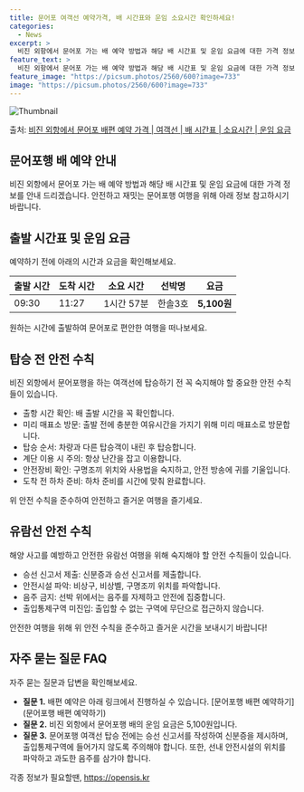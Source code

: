 ```yaml
---
title: 문어포 여객선 예약가격, 배 시간표와 운임 소요시간 확인하세요!
categories:
  - News
excerpt: >
  비진 외항에서 문어포 가는 배 예약 방법과 해당 배 시간표 및 운임 요금에 대한 가격 정보를 안내 드리겠습니다. 안전하고 재밋는 문어포행 여행을 위해 아래 정보 참고하시기 바랍니다. 문어포행 배편 예약하기 👈 클릭비진 외항에서 문어포행 배 시간표출발 시간도착 시간소요 시간선박명요금09:3011:271시간 57분한솔3호5,100원문어포행 배편 예약하기 👈 클릭비진 외항에서 문어포행 여객선 탑승 시 이용수칙비진 외항에서 문어포행을 하는 여객선에 탑승하기 전 꼭 숙지해야 할 중요한 안전 수칙들이 있습니다. 탑승 전 확인해야 할 중요한 사항들:출항 시간 확인: 배 출발 시간을 꼭 확인합니다.미리 매표소 방문: 출발 직전에 혼잡을 피하기 위해 충분한 여유시간을 가지기 위해 미리 매표소로 방문합니다.탑승 순서: 배..
feature_text: >
  비진 외항에서 문어포 가는 배 예약 방법과 해당 배 시간표 및 운임 요금에 대한 가격 정보를 안내 드리겠습니다. 안전하고 재밋는 문어포행 여행을 위해 아래 정보 참고하시기 바랍니다. 문어포행 배편 예약하기 👈 클릭비진 외항에서 문어포행 배 시간표출발 시간도착 시간소요 시간선박명요금09:3011:271시간 57분한솔3호5,100원문어포행 배편 예약하기 👈 클릭비진 외항에서 문어포행 여객선 탑승 시 이용수칙비진 외항에서 문어포행을 하는 여객선에 탑승하기 전 꼭 숙지해야 할 중요한 안전 수칙들이 있습니다. 탑승 전 확인해야 할 중요한 사항들:출항 시간 확인: 배 출발 시간을 꼭 확인합니다.미리 매표소 방문: 출발 직전에 혼잡을 피하기 위해 충분한 여유시간을 가지기 위해 미리 매표소로 방문합니다.탑승 순서: 배..
feature_image: "https://picsum.photos/2560/600?image=733"
image: "https://picsum.photos/2560/600?image=733"
---
```


![Thumbnail](https://img1.daumcdn.net/thumb/R800x0/?scode=mtistory2&fname=https%3A%2F%2Fblog.kakaocdn.net%2Fdn%2FbFeDcg%2FbtsHB4GHfkS%2Fe2rvuzXhLHjD9ngNwd48O0%2Fimg.webp)

<p>출처: <a href="https://opensis.kr/entry/%EB%B9%84%EC%A7%84-%EC%99%B8%ED%95%AD%EC%97%90%EC%84%9C-%EB%AC%B8%EC%96%B4%ED%8F%AC-%EB%B0%B0%ED%8E%B8-%EC%98%88%EC%95%BD-%EA%B0%80%EA%B2%A9-%EC%97%AC%EA%B0%9D%EC%84%A0-%EB%B0%B0-%EC%8B%9C%EA%B0%84%ED%91%9C-%EC%86%8C%EC%9A%94%EC%8B%9C%EA%B0%84-%EC%9A%B4%EC%9E%84-%EC%9A%94%EA%B8%88" rel="dofollow">비진 외항에서 문어포 배편 예약 가격 | 여객선 | 배 시간표 | 소요시간 | 운임 요금</a> </p>

## 문어포행 배 예약 안내

비진 외항에서 문어포 가는 배 예약 방법과 해당 배 시간표 및 운임 요금에 대한 가격 정보를 안내 드리겠습니다. 안전하고 재밋는 문어포행
여행을 위해 아래 정보 참고하시기 바랍니다.

## **출발 시간표 및 운임 요금**

예약하기 전에 아래의 시간과 요금을 확인해보세요.

출발 시간 | 도착 시간 | 소요 시간 | 선박명 | **요금**  
---|---|---|---|---  
09:30 | 11:27 | 1시간 57분 | 한솔3호 | **5,100원**  
  
원하는 시간에 출발하여 문어포로 편안한 여행을 떠나보세요.

## **탑승 전 안전 수칙**

비진 외항에서 문어포행을 하는 여객선에 탑승하기 전 꼭 숙지해야 할 중요한 안전 수칙들이 있습니다.

  * 출항 시간 확인: 배 출발 시간을 꼭 확인합니다.
  * 미리 매표소 방문: 출발 전에 충분한 여유시간을 가지기 위해 미리 매표소로 방문합니다.
  * 탑승 순서: 차량과 다른 탑승객이 내린 후 탑승합니다.
  * 계단 이용 시 주의: 항상 난간을 잡고 이용합니다.
  * 안전장비 확인: 구명조끼 위치와 사용법을 숙지하고, 안전 방송에 귀를 기울입니다.
  * 도착 전 하차 준비: 하차 준비를 시간에 맞춰 완료합니다.

위 안전 수칙을 준수하여 안전하고 즐거운 여행을 즐기세요.

## **유람선 안전 수칙**

해양 사고를 예방하고 안전한 유람선 여행을 위해 숙지해야 할 안전 수칙들이 있습니다.

  * 승선 신고서 제출: 신분증과 승선 신고서를 제출합니다.
  * 안전시설 파악: 비상구, 비상벨, 구명조끼 위치를 파악합니다.
  * 음주 금지: 선박 위에서는 음주를 자제하고 안전에 집중합니다.
  * 출입통제구역 미진입: 출입할 수 없는 구역에 무단으로 접근하지 않습니다.

안전한 여행을 위해 위 안전 수칙을 준수하고 즐거운 시간을 보내시기 바랍니다!

## **자주 묻는 질문 FAQ**

자주 묻는 질문과 답변을 확인해보세요.

  * **질문 1.** 배편 예약은 아래 링크에서 진행하실 수 있습니다. [문어포행 배편 예약하기](문어포행 배편 예약하기)
  * **질문 2.** 비진 외항에서 문어포행 배의 운임 요금은 5,100원입니다.
  * **질문 3.** 문어포행 여객선 탑승 전에는 승선 신고서를 작성하여 신분증을 제시하며, 출입통제구역에 들어가지 않도록 주의해야 합니다. 또한, 선내 안전시설의 위치를 파악하고 과도한 음주를 삼가야 합니다.

 

각종 정보가 필요할땐, <a href="https://opensis.kr" rel="dofollow">https://opensis.kr</a>


